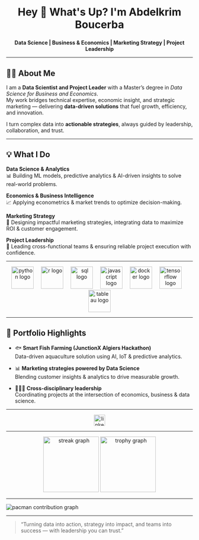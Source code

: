 <h1 align="center">Hey 👋 What's Up? I'm Abdelkrim Boucerba</h1>

###

<p align="center">
  <b>Data Science | Business & Economics | Marketing Strategy | Project Leadership</b>
</p>

---

## 👨‍🎓 About Me  

I am a **Data Scientist and Project Leader** with a Master’s degree in *Data Science for Business and Economics*.  
My work bridges technical expertise, economic insight, and strategic marketing — delivering **data-driven solutions** that fuel growth, efficiency, and innovation.  

I turn complex data into **actionable strategies**, always guided by leadership, collaboration, and trust.  

---

## 💡 What I Do  

**Data Science & Analytics**  
📊 Building ML models, predictive analytics & AI-driven insights to solve real-world problems.  

**Economics & Business Intelligence**  
📈 Applying econometrics & market trends to optimize decision-making.  

**Marketing Strategy**  
🚀 Designing impactful marketing strategies, integrating data to maximize ROI & customer engagement.  

**Project Leadership**  
🤝 Leading cross-functional teams & ensuring reliable project execution with confidence.  

---

<div align="center">
  <img src="https://skillicons.dev/icons?i=py" height="60" alt="python logo" />
  <img width="12" />
  <img src="https://skillicons.dev/icons?i=r" height="60" alt="r logo" />
  <img width="12" />
  <img src="https://skillicons.dev/icons?i=sql" height="60" alt="sql logo" />
  <img width="12" />
  <img src="https://skillicons.dev/icons?i=javascript" height="60" alt="javascript logo" />
  <img width="12" />
  <img src="https://skillicons.dev/icons?i=docker" height="60" alt="docker logo" />
  <img width="12" />
  <img src="https://skillicons.dev/icons?i=tensorflow" height="60" alt="tensorflow logo" />
  <img width="12" />
  <img src="https://skillicons.dev/icons?i=tableau" height="60" alt="tableau logo" />
</div>

---

## 🌟 Portfolio Highlights  

- 🐟 **Smart Fish Farming (JunctionX Algiers Hackathon)**  
   Data-driven aquaculture solution using AI, IoT & predictive analytics.  

- 📊 **Marketing strategies powered by Data Science**  
   Blending customer insights & analytics to drive measurable growth.  

- 🧑‍🤝‍🧑 **Cross-disciplinary leadership**  
   Coordinating projects at the intersection of economics, business & data science.  

---

<div align="center">
  <a href="https://www.linkedin.com/in/abdelkrim-boucerba-62963331a/">
    <img src="https://img.shields.io/static/v1?message=LinkedIn&logo=linkedin&label=&color=0077B5&logoColor=white&style=for-the-badge" height="30" alt="linkedin logo" />
  </a>
</div>

---

<div align="center">
  <img src="https://streak-stats.demolab.com?user=abdelkrim-boucerba&locale=en&mode=daily&theme=dracula&hide_border=false&border_radius=5&order=3" height="150" alt="streak graph" />
  <img src="https://github-profile-trophy.vercel.app?username=abdelkrim-boucerba&theme=dracula&column=-1&row=1&margin-w=8&margin-h=8&no-bg=false&no-frame=false&order=4" height="150" alt="trophy graph" />
</div>

---

<picture>
  <source media="(prefers-color-scheme: dark)" srcset="https://raw.githubusercontent.com/maurodesouza/maurodesouza/output/pacman-contribution-graph-dark.svg">
  <source media="(prefers-color-scheme: light)" srcset="https://raw.githubusercontent.com/maurodesouza/maurodesouza/output/pacman-contribution-graph.svg">
  <img alt="pacman contribution graph" src="https://raw.githubusercontent.com/maurodesouza/maurodesouza/output/pacman-contribution-graph.svg">
</picture>

---

> “Turning data into action, strategy into impact, and teams into success — with leadership you can trust.”
